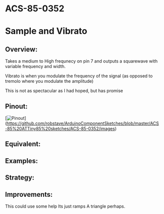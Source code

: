 # ACS-85-0352
Sample and Vibrato
==============

## Overview:
Takes a medium to High frequnecy on pin 7 and outputs a squarewave with variable frequency and width.

Vibrato is when you modulate the frequency of the signal (as opposed to tremolo where you modulate the amplitude)

This is not as spectacular as I had hoped, but has promise


 
 
## Pinout:
[![Pinout](https://github.com/robstave/ArduinoComponentSketches/blob/master/ACS-85%20ATTiny85%20sketches/ACS-85-0352/images/acs-85-0352.png)] (https://github.com/robstave/ArduinoComponentSketches/blob/master/ACS-85%20ATTiny85%20sketches/ACS-85-0352/images)


## Equivalent:


## Examples:
 

## Strategy:
 

## Improvements:
This could use some help
Its just ramps
A triangle perhaps.  


